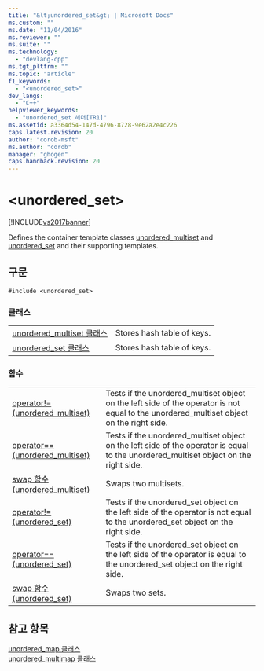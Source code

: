 ```yaml
---
title: "&lt;unordered_set&gt; | Microsoft Docs"
ms.custom: ""
ms.date: "11/04/2016"
ms.reviewer: ""
ms.suite: ""
ms.technology: 
  - "devlang-cpp"
ms.tgt_pltfrm: ""
ms.topic: "article"
f1_keywords: 
  - "<unordered_set>"
dev_langs: 
  - "C++"
helpviewer_keywords: 
  - "unordered_set 헤더[TR1]"
ms.assetid: a3364d54-147d-4796-8728-9e62a2e4c226
caps.latest.revision: 20
author: "corob-msft"
ms.author: "corob"
manager: "ghogen"
caps.handback.revision: 20
---
```

# &lt;unordered_set&gt;
[!INCLUDE[vs2017banner](../assembler/inline/includes/vs2017banner.md)]

Defines the container template classes [unordered\_multiset](../standard-library/unordered-multiset-class.md) and [unordered\_set](../standard-library/unordered-set-class.md) and their supporting templates.  
  
## 구문  
  
```  
#include <unordered_set>  
```  
  
### 클래스  
  
|||  
|-|-|  
|[unordered\_multiset 클래스](../standard-library/unordered-multiset-class.md)|Stores hash table of keys.|  
|[unordered\_set 클래스](../standard-library/unordered-set-class.md)|Stores hash table of keys.|  
  
### 함수  
  
|||  
|-|-|  
|[operator\!\= \(unordered\_multiset\)](../Topic/operator!=%20\(unordered_multiset\).md)|Tests if the unordered\_multiset object on the left side of the operator is not equal to the unordered\_multiset object on the right side.|  
|[operator\=\= \(unordered\_multiset\)](../Topic/operator==%20\(unordered_multiset\).md)|Tests if the unordered\_multiset object on the left side of the operator is equal to the unordered\_multiset object on the right side.|  
|[swap 함수\(unordered\_multiset\)](../Topic/swap%20Function%20\(unordered_multiset\).md)|Swaps two multisets.|  
|[operator\!\= \(unordered\_set\)](../Topic/operator!=%20\(unordered_set\).md)|Tests if the unordered\_set object on the left side of the operator is not equal to the unordered\_set object on the right side.|  
|[operator\=\= \(unordered\_set\)](../Topic/operator==%20\(unordered_set\).md)|Tests if the unordered\_set object on the left side of the operator is equal to the unordered\_set object on the right side.|  
|[swap 함수\(unordered\_set\)](../Topic/swap%20Function%20\(unordered_set\).md)|Swaps two sets.|  
  
## 참고 항목  
 [unordered\_map 클래스](../standard-library/unordered-map-class.md)   
 [unordered\_multimap 클래스](../standard-library/unordered-multimap-class.md)